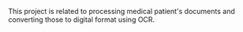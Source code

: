 This project is related to processing medical patient's documents and converting those to digital format using OCR.